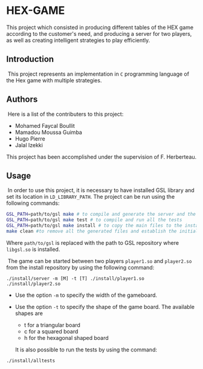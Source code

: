 # HEX-GAME
This project which consisted in producing different tables of the HEX game according to the customer's need, and producing a server for two players, as well as creating intelligent strategies to play efficiently.

## Introduction

​	This project represents an implementation in `C` programming language of the Hex game with multiple strategies.	

## Authors

​	Here is a list of the contributers to this project:

- Mohamed Faycal Boullit
- Mamadou Moussa Guimba
- Hugo Pierre
- Jalal Izekki

This project has been accomplished under the supervision of  F. Herberteau.

## Usage

​	In order to use this project, it is necessary to have installed GSL library and set its location in `LD_LIBRARY_PATH`. The project can be run using the following commands: 

```bash
GSL_PATH=path/to/gsl make # to compile and generate the server and the players
GSL_PATH=path/to/gsl make test # to compile and run all the tests
GSL_PATH=path/to/gsl make install # to copy the main files to the install repository
make clean #to remove all the generated files and establish the initial state of the project repository

```

Where `path/to/gsl` is replaced with the path to GSL repository where `libgsl.so` is installed.	

​	The game can be started between two players `player1.so` and `player2.so` from the install repository by using the following command:

```shell
./install/server -m [M] -t [T] ./install/player1.so ./install/player2.so
```

- Use the option `-m` to specify the width of the gameboard.

- Use the option `-t` to specify the shape of the game board. The available shapes are 

  - t for a triangular board
  - c for a squared board
  - h for the hexagonal shaped board

  It is also possible to run the tests by using the command:

```bash
./install/alltests
```
